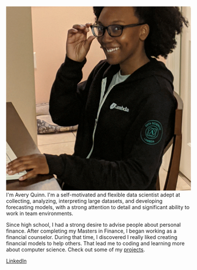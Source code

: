 ![Hey there, I'm Avery. I'm a data scientist. Check out my work.](https://raw.githubusercontent.com/Avery1493/Avery1493/main/bio.gif)
I'm Avery Quinn. I'm a self-motivated and flexible data scientist adept at collecting, analyzing, interpreting large datasets, and developing forecasting models, with a strong attention to detail and significant ability to work in team environments.

Since high school, I had a strong desire to advise people about personal finance. After completing my Masters in Finance, 
I began working as a financial counselor. During that time, I discovered I really liked creating financial models to help others. 
That lead me to coding and learning more about computer science. Check out some of my [projects](https://avery1493.github.io/).

[LinkedIn](https://www.linkedin.com/in/averyquinn/)
<!--
**Avery1493/Avery1493** is a ✨ _special_ ✨ repository because its `README.md` (this file) appears on your GitHub profile.

Here are some ideas to get you started:

- 🔭 I’m currently working on ...
- 🌱 I’m currently learning ...
- 👯 I’m looking to collaborate on ...
- 🤔 I’m looking for help with ...
- 💬 Ask me about ...
- 📫 How to reach me: ...
- 😄 Pronouns: ...
- ⚡ Fun fact: ...
-->
